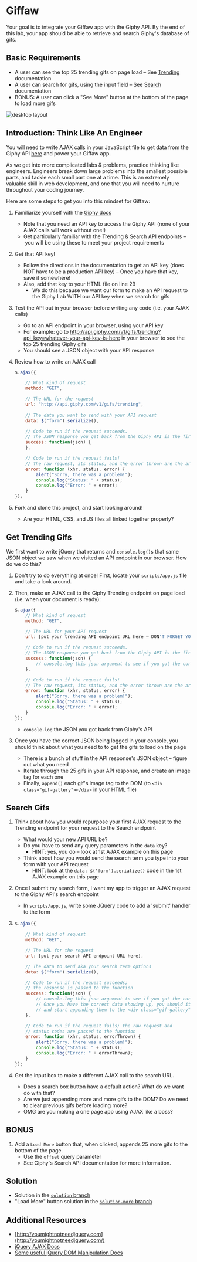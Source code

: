 # Giffaw

Your goal is to integrate your Giffaw app with the Giphy API. By the end of this lab, your app should be able to retrieve and search Giphy's database of gifs.

## Basic Requirements

* A user can see the top 25 trending gifs on page load – See [Trending](https://developers.giphy.com/docs/) documentation
* A user can search for gifs, using the input field – See [Search](https://developers.giphy.com/docs/) documentation
* BONUS: A user can click a "See More" button at the bottom of the page to load more gifs

![desktop layout](https://cloud.githubusercontent.com/assets/3010270/13936044/2ffadf60-ef78-11e5-95c5-55b8aefe68d6.png)

## Introduction: Think Like An Engineer

You will need to write AJAX calls in your JavaScript file to get data from the Giphy API [here](http://developers.giphy.com/) and power your Giffaw app.

As we get into more complicated labs & problems, practice thinking like engineers. Engineers break down large problems into the smallest possible parts, and tackle each small part one at a time. This is an extremely valuable skill in web development, and one that you will need to nurture throughout your coding journey.

Here are some steps to get you into this mindset for Giffaw:

1. Familiarize yourself with the [Giphy docs](https://developers.giphy.com/docs/)
	- Note that you need an API key to access the Giphy API (none of your AJAX calls will work without one!)
	- Get particularly familiar with the Trending & Search API endpoints – you will be using these to meet your project requirements

1. Get that API key!
	- Follow the directions in the documentation to get an API key (does NOT have to be a production API key)
	– Once you have that key, save it somewhere!
	- Also, add that key to your HTML file on line 29
		- We do this because we want our form to make an API request to the Giphy Lab WITH our API key when we search for gifs

1. Test the API out in your browser before writing any code (i.e. your AJAX calls)
	- Go to an API endpoint in your browser, using your API key
	- For example: go to http://api.giphy.com/v1/gifs/trending?api_key=whatever-your-api-key-is-here in your browser to see the top 25 trending Giphy gifs
	- You should see a JSON object with your API response

1. Review how to write an AJAX call
	```js
	$.ajax({

		// What kind of request
		method: "GET",

		// The URL for the request
		url: "http://api.giphy.com/v1/gifs/trending",
		
		// The data you want to send with your API request 
		data: $("form").serialize(),

		// Code to run if the request succeeds.
		// The JSON response you get back from the Giphy API is the first argument in your success function.
		success: function(json) {
		},

		// Code to run if the request fails!
		// The raw request, its status, and the error thrown are the arguments passed to your error function.
		error: function (xhr, status, error) {
			alert("Sorry, there was a problem!");
			console.log("Status: " + status);
			console.log("Error: " + error);
		}
	});
	```

1. Fork and clone this project, and start looking around!
	- Are your HTML, CSS, and JS files all linked together properly?

## Get Trending Gifs

We first want to write jQuery that returns and `console.log()`s that same JSON object we saw when we visited an API endpoint in our browser. How do we do this?

1. Don't try to do everything at once! First, locate your `scripts/app.js` file and take a look around.

1. Then, make an AJAX call to the Giphy Trending endpoint on page load (i.e. when your document is ready):
	
	```js
	$.ajax({
		// What kind of request
		method: "GET",

		// The URL for your API request
		url: [put your trending API endpoint URL here – DON'T FORGET YOUR API KEY!],

		// Code to run if the request succeeds.
		// The JSON response you get back from the Giphy API is the first argument in your success function.
		success: function(json) {
			// console.log this json argument to see if you got the correct data!
		},

		// Code to run if the request fails!
		// The raw request, its status, and the error thrown are the arguments passed to your error function.
		error: function (xhr, status, error) {
			alert("Sorry, there was a problem!");
			console.log("Status: " + status);
			console.log("Error: " + error);
		}
	});
	```
	
	- `console.log` the JSON you got back from Giphy's API
	
1. Once you have the correct JSON being logged in your console, you should think about what you need to to get the gifs to load on the page
	- There is a bunch of stuff in the API response's JSON object – figure out what you need
	- Iterate through the 25 gifs in your API response, and create an image tag for each one
	- Finally, `append()` each gif's image tag to the DOM (to `<div class="gif-gallery"></div>` in your HTML file)


## Search Gifs
1. Think about how you would repurpose your first AJAX request to the Trending endpoint for your request to the Search endpoint
	- What would your new API URL be? 
	- Do you have to send any query parameters in the `data` key? 
		- HINT: yes, you do – look at 1st AJAX example on this page
	- Think about how you would send the search term you type into your form with your API request
		- HINT: look at the `data: $('form').serialize()` code in the 1st AJAX example on this page

1. Once I submit my search form, I want my app to trigger an AJAX request to the Giphy API's search endpoint
	- In `scripts/app.js`, write some JQuery code to add a 'submit' handler to the form

1. 
	```js
	$.ajax({

		// What kind of request
		method: "GET",

		// The URL for the request
		url: [put your search API endpoint URL here],

		// The data to send aka your search term options
		data: $("form").serialize(),

		// Code to run if the request succeeds;
		// the response is passed to the function
		success: function(json) {
			// console.log this json argument to see if you got the correct data!
			// Once you have the correct data showing up, you should iterate through the 25 gifs you got
			// and start appending them to the <div class="gif-gallery"></div> in your HTML page
		},

		// Code to run if the request fails; the raw request and
		// status codes are passed to the function
		error: function (xhr, status, errorThrown) {
			alert("Sorry, there was a problem!");
			console.log("Status: " + status);
			console.log("Error: " + errorThrown);
		}
	});
	```

1. Get the input box to make a different AJAX call to the search URL.
	- Does a search box button have a default action? What do we want do with that?
	- Are we just appending more and more gifs to the DOM? Do we need to clear previous gifs before loading more?
	- OMG are you making a one page app using AJAX like a boss?

## BONUS
1. Add a `Load More` button that, when clicked, appends 25 more gifs to the bottom of the page.
	- Use the `offset` query parameter 
	- See Giphy's Search API documentation for more information.

## Solution 
- Solution in the [`solution` branch](https://github.com/SF-WDI-LABS/giffaw/tree/solution)
- "Load More" button solution in the [`solution-more` branch](https://github.com/SF-WDI-LABS/giffaw/tree/solution-more)

## Additional Resources

- [http://youmightnotneedjquery.com](http://youmightnotneedjquery.com/)
- [jQuery AJAX Docs](http://api.jquery.com/jquery.ajax/)
- [Some useful jQuery DOM Manipulation Docs](http://api.jquery.com/prepend/)
